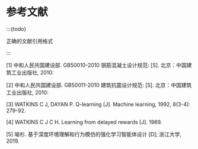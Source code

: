 # 参考文献

:::{todo}

正确的文献引用格式

:::

[1]	中和人民共国建设部. GB50010-2010 钢筋混凝土设计规范: [S]. 北京：中国建筑工业出版社, 2010:

[2]	中和人民共国建设部. GB50011-2010 建筑抗震设计规范: [S]. 北京：中国建筑工业出版社, 2010:

[3]	WATKINS C J, DAYAN P. Q-learning [J]. Machine learning, 1992, 8(3-4): 279-92.

[4]	WATKINS C J C H. Learning from delayed rewards [J]. 1989.

[5]	喻杉. 基于深度环境理解和行为模仿的强化学习智能体设计 [D]; 浙江大学, 2019.


